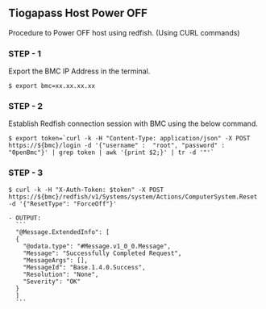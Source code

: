 ## Tiogapass Host Power OFF
Procedure to Power OFF host using redfish.
(Using CURL commands)

### STEP - 1
Export the BMC IP Address in the terminal.
```
$ export bmc=xx.xx.xx.xx
```
### STEP - 2
Establish Redfish connection session with BMC using the below command.
```
$ export token=`curl -k -H "Content-Type: application/json" -X POST https://${bmc}/login -d '{"username" :  "root", "password" :  "0penBmc"}' | grep token | awk '{print $2;}' | tr -d '"'`
```
### STEP - 3
```
$ curl -k -H "X-Auth-Token: $token" -X POST https://${bmc}/redfish/v1/Systems/system/Actions/ComputerSystem.Reset -d '{"ResetType": "ForceOff"}'
```
    - OUTPUT:
      ```
      "@Message.ExtendedInfo": [
      {
        "@odata.type": "#Message.v1_0_0.Message",
        "Message": "Successfully Completed Request",
        "MessageArgs": [],
        "MessageId": "Base.1.4.0.Success",
        "Resolution": "None",
        "Severity": "OK"
      }
      ]
      ```

